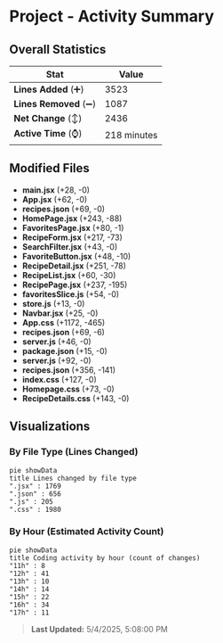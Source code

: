 # Project - Activity Summary 

## Overall Statistics

| Stat                   | Value                                                             |
| ---------------------- | ----------------------------------------------------------------- |
| **Lines Added** (➕)   | 3523                                          |
| **Lines Removed** (➖) | 1087                                        |
| **Net Change** (↕)    | 2436                |
| **Active Time** (⌚)   | 218 minutes |


## Modified Files
- **main.jsx** (+28, -0)
- **App.jsx** (+62, -0)
- **recipes.json** (+69, -0)
- **HomePage.jsx** (+243, -88)
- **FavoritesPage.jsx** (+80, -1)
- **RecipeForm.jsx** (+217, -73)
- **SearchFilter.jsx** (+43, -0)
- **FavoriteButton.jsx** (+48, -10)
- **RecipeDetail.jsx** (+251, -78)
- **RecipeList.jsx** (+60, -30)
- **RecipePage.jsx** (+237, -195)
- **favoritesSlice.js** (+54, -0)
- **store.js** (+13, -0)
- **Navbar.jsx** (+25, -0)
- **App.css** (+1172, -465)
- **recipes.json** (+69, -6)
- **server.js** (+46, -0)
- **package.json** (+15, -0)
- **server.js** (+92, -0)
- **recipes.json** (+356, -141)
- **index.css** (+127, -0)
- **Homepage.css** (+73, -0)
- **RecipeDetails.css** (+143, -0)

## Visualizations

### By File Type (Lines Changed)

```mermaid
pie showData
title Lines changed by file type
".jsx" : 1769
".json" : 656
".js" : 205
".css" : 1980
```

### By Hour (Estimated Activity Count)

```mermaid
pie showData
title Coding activity by hour (count of changes)
"11h" : 8
"12h" : 41
"13h" : 10
"14h" : 14
"15h" : 22
"16h" : 34
"17h" : 11
```


> **Last Updated:** 5/4/2025, 5:08:00 PM